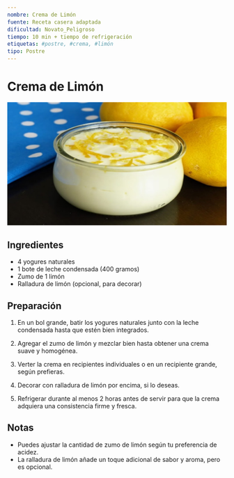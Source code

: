 ```yaml
---
nombre: Crema de Limón
fuente: Receta casera adaptada
dificultad: Novato_Peligroso
tiempo: 10 min + tiempo de refrigeración
etiquetas: #postre, #crema, #limón
tipo: Postre
---
```


# Crema de Limón

![alt text](img/crema-limon.jpg)

## Ingredientes

- 4 yogures naturales
- 1 bote de leche condensada (400 gramos)
- Zumo de 1 limón
- Ralladura de limón (opcional, para decorar)

## Preparación

1. En un bol grande, batir los yogures naturales junto con la leche condensada hasta que estén bien integrados.

2. Agregar el zumo de limón y mezclar bien hasta obtener una crema suave y homogénea.

3. Verter la crema en recipientes individuales o en un recipiente grande, según prefieras.

4. Decorar con ralladura de limón por encima, si lo deseas.

5. Refrigerar durante al menos 2 horas antes de servir para que la crema adquiera una consistencia firme y fresca.

## Notas

- Puedes ajustar la cantidad de zumo de limón según tu preferencia de acidez.
- La ralladura de limón añade un toque adicional de sabor y aroma, pero es opcional.

